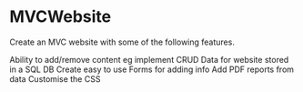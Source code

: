 # MVCWebsite

Create an MVC website with some of the following features.

Ability to add/remove content eg implement CRUD
Data for website stored in a SQL DB
Create easy to use Forms for adding info
Add PDF reports from data
Customise the CSS
